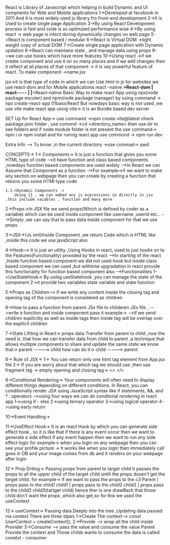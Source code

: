 React is Library of Javascript which helping in build Dynamic  and UI compnents for Web and Mobile applications
    1->Developed at facebook in 2011 
    And it is most widely used js library fro front-end development
    2->It is Used to create single page Application
    3->By using React Development process is fast and code is so optimzied performance wise
    4->By using react -> web page is intect during dynamically changes on web page
    5->React is component based / modular
    6->React is Virtual DOM ->light weight copy of actual DOM
    7->Create single page application with Dynamic updation 
    8->React can maintane state , and manage data using props
    9->we can use hooks which have more features
    10->Using react ->if we create component and use it on so many places and if we add changes then it reflect at all places of that component -> it is vey powerful feature of react.
    To make component ->name.jsx


jsx->it is that type of code in which we can Use html in js
for websites we use react-dom and for Mobile applications react -native 
              ______>React-dom
             |
    react-----
             |
             |______>React-native
Basic Way to make react App using npx(node package excuter) and npm(node package manager) by using command -> npx create-react-app 01basicReact
But nowdays basic way is not used ,we use vite 
make react app using vite-> it is an Bundle based dev server

SET Up for React App->
    use command ->npm create vite@latest
    check package.json folder ,
    use comond ->cd <directory_name> then use dir to see folders and if node module folder is not present the use command-> npm i or npm install
    and for runnig react app use commond -> npm run dev

Extra info --> To know ,in the current directory ->use commad-> pwd

CONCEPTS->
1-> Components-> It is just a function that gives you some HTML type of code
    -->it have function and class based components ,nowdays function based components are  used widely
    -->In React we can Assume that Component as a function
    -->For example->if we want to make any section on webpage then you can create by creating a function that returns you some HTMl type code

    1.1->Dynamic Components ->
        Using {} , we can embed any js ecpressions in directly in jsx .this include vaiables , function and many more

2->Props->In JSX file we send props(Which is defined by coder as a variable) which can be used  inside component like username ,userId etc...
    -->Simply ,we can say that to pass data inside component for that we use props

3->JSX->(Js xml)Inside Component ,we return Code which is HTML like ,inside this code we use javaScript also 

4->Hook--> It is just an utility ,Using Hooks in react, used to just hooks on to the      Features(Functionality) provided by the react
     -->In starting of the react ,Inside function based component we did not used hook but inside class based component we can used ,but withtime upgradation in react provide this functionality for function based component also
    -->Functionalities
        1->UseStateHook-> By usibg useStatehook ,you can manage the state of the component
        2->it provide two variables state variable and state function

5->Props as Children--> if we write any content inside the closing tag and opening tag of the component is considered as children
    
6->How to pass a function from parent JSx file to childeren JSx file ,
    -->write a function and inside component pass it 
     example-> <component function = {function}>
    -->if we send children expilicitly as well as inside tags then inside tag will be overlap over the expilicit children

7->State Lifiting in React-> props data Transfer from parent to child ,now the need is ,that how we can transfer data from child to parent ,a technique that allows multiple components to share and update the same state
    we know that->   parent -----> child
            how can do it->  child -----> parent 

8-> Rule of JSX->
                1-> You can return only one html tag element from App.jsx file
                2-> If you are worry about that which tag we should use ,then use fragment tag -> empty opening and closing tag-> <> </>

9->Conditional Rendering-> Your components will often need to display different things depending on different conditions. In React, you can conditionally render JSX using JavaScript syntax like if statements, &&, and ? : operators
       -->using four ways we can do conditonal rendering in react app
       1->using if - else
       2->using ternary operator
       3->using logical operator
       4->using early return

10->Event Handling-> 

11->UseEffect Hook-> It is an react Hook by which you can generate side effect hook , so it is like that if there is any event occur then we want to generate a side effect 
if any event happen then we want to run any side effect logic
        for example-> when you login on any webpage then you can see your profile picture -> it works like when you login then immediately call goes in DB and your image comes from db  and it renders on your webpage after login

12-> Prop Driling-> Passing props from parent to target child 
    It passes the props to all the upper child of the target child untill the props dosen't get the target child. 
    for example-> if we want to pass the props to the c3
                    Parent
                      | props pass to the child1
                    child1
                      |  props pass to the child2
                    child2 
                      |  props pass to the child3
                    child3(tartget child)
    hence ther is one drawBack that those child don't want the props ,which also get,so for this we used the useContext

12-> useContext-> Passing data Deeply into the tree ,Updating data passed via context 
        There are three stpes
        1->Create The context--> const UserContext = createContext();
        2->Provide --> wrap all the child inside Provider
        3->Consume --> pass the value and consume the value
    Parent Provide the context and Those childs wants to consume the data is called conetxt - consumer
     